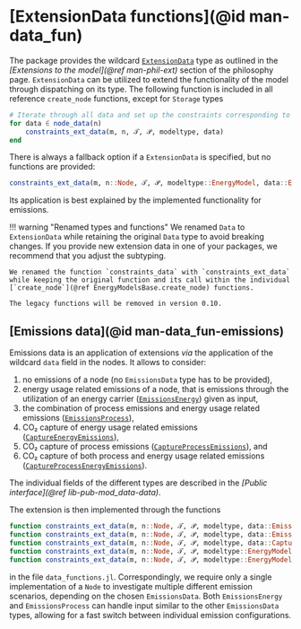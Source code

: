 # [ExtensionData functions](@id man-data_fun)

The package provides the wildcard [`ExtensionData`](@ref) type as outlined in the *[Extensions to the model](@ref man-phil-ext)* section of the philosophy page.
`ExtensionData` can be utilized to extend the functionality of the model through dispatching on its type.
The following function is included in all reference `create_node` functions, except for `Storage` types

```julia
# Iterate through all data and set up the constraints corresponding to the data
for data ∈ node_data(n)
    constraints_ext_data(m, n, 𝒯, 𝒫, modeltype, data)
end
```

There is always a fallback option if a `ExtensionData` is specified, but no functions are provided:

```julia
constraints_ext_data(m, n::Node, 𝒯, 𝒫, modeltype::EnergyModel, data::ExtensionData) = nothing
```

Its application is best explained by the implemented functionality for emissions.

!!! warning "Renamed types and functions"
    We renamed `Data` to `ExtensionData` while retaining the original `Data` type to avoid breaking changes.
    If you provide new extension data in one of your packages, we recommend that you adjust the subtyping.

    We renamed the function `constraints_data` with `constraints_ext_data` while keeping the original function and its call within the individual [`create_node`](@ref EnergyModelsBase.create_node) functions.

    The legacy functions will be removed in version 0.10.

## [Emissions data](@id man-data_fun-emissions)

Emissions data is an application of extensions *via* the application of the wildcard `data` field in the nodes.
It allows to consider:

1. no emissions of a node (no `EmissionsData` type has to be provided),
2. energy usage related emissions of a node, that is emissions through the utilization of an energy carrier ([`EmissionsEnergy`](@ref)) given as input,
3. the combination of process emissions and energy usage related emissions ([`EmissionsProcess`](@ref)),
4. CO₂ capture of energy usage related emissions ([`CaptureEnergyEmissions`](@ref)),
5. CO₂ capture of process emissions ([`CaptureProcessEmissions`](@ref)), and
6. CO₂ capture of both process and energy usage related emissions ([`CaptureProcessEnergyEmissions`](@ref)).

The individual fields of the different types are described in the *[Public interface](@ref lib-pub-mod_data-data)*.

The extension is then implemented through the functions

```julia
function constraints_ext_data(m, n::Node, 𝒯, 𝒫, modeltype, data::EmissionsEnergy)
function constraints_ext_data(m, n::Node, 𝒯, 𝒫, modeltype, data::EmissionsProcess)
function constraints_ext_data(m, n::Node, 𝒯, 𝒫, modeltype, data::CaptureEnergyEmissions)
function constraints_ext_data(m, n::Node, 𝒯, 𝒫, modeltype::EnergyModel, data::CaptureProcessEmissions)
function constraints_ext_data(m, n::Node, 𝒯, 𝒫, modeltype::EnergyModel, data::CaptureProcessEnergyEmissions)
```

in the file `data_functions.jl`.
Correspondingly, we require only a single implementation of a `Node` to investigate multiple different emission scenarios, depending on the chosen `EmissionsData`.
Both `EmissionsEnergy` and `EmissionsProcess` can handle input similar to the other `EmissionsData` types, allowing for a fast switch between individual emission configurations.
